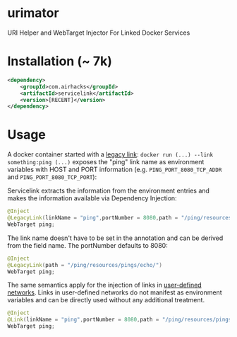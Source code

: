 # urimator

URI Helper and WebTarget Injector For Linked Docker Services

# Installation (~ 7k)

```xml
<dependency>
    <groupId>com.airhacks</groupId>
    <artifactId>servicelink</artifactId>
    <version>[RECENT]</version>
</dependency>
```
# Usage

A docker container started with a [legacy link](https://docs.docker.com/engine/userguide/networking/default_network/dockerlinks/):
`docker run (...) --link something:ping (...)`
exposes the "ping" link name as environment variables with
HOST and PORT information (e.g. `PING_PORT_8080_TCP_ADDR` and `PING_PORT_8080_TCP_PORT`): 

Servicelink extracts the information from the environment entries and makes the information available via Dependency Injection:

```java
@Inject
@LegacyLink(linkName = "ping",portNumber = 8080,path = "/ping/resources/pings/echo/")
WebTarget ping;
```

The link name doesn't have to be set in the annotation and can be derived from the field name. 
The portNumber defaults to 8080:

```java
@Inject
@LegacyLink(path = "/ping/resources/pings/echo/")
WebTarget ping;
```

The same semantics apply for the injection of links in [user-defined networks](https://docs.docker.com/engine/userguide/networking/work-with-networks/#linking-containers-in-user-defined-networks).
Links in user-defined networks do not manifest as environment variables and can be directly
used without any additional treatment.

```java
@Inject
@Link(linkName = "ping",portNumber = 8080,path = "/ping/resources/pings/echo/")
WebTarget ping;
```
